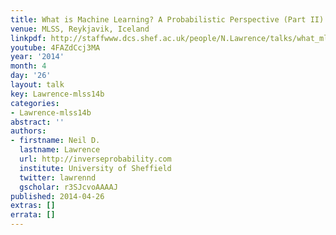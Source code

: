 ```yaml
---
title: What is Machine Learning? A Probabilistic Perspective (Part II)
venue: MLSS, Reykjavik, Iceland
linkpdf: http://staffwww.dcs.shef.ac.uk/people/N.Lawrence/talks/what_mlss14.pdf
youtube: 4FAZdCcj3MA
year: '2014'
month: 4
day: '26'
layout: talk
key: Lawrence-mlss14b
categories:
- Lawrence-mlss14b
abstract: ''
authors:
- firstname: Neil D.
  lastname: Lawrence
  url: http://inverseprobability.com
  institute: University of Sheffield
  twitter: lawrennd
  gscholar: r3SJcvoAAAAJ
published: 2014-04-26
extras: []
errata: []
---
```

